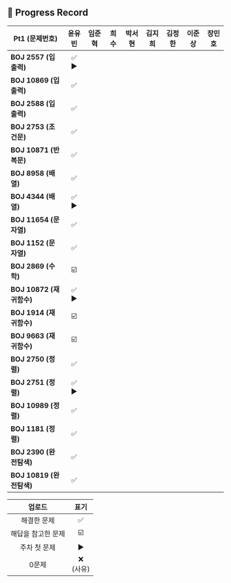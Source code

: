 ## 📍 Progress Record
| **Pt1 (문제번호)**   | **윤유빈** | **임준혁** | **희수** | **박서현** | **김지희** | **김정한** | **이준상** | **장민호** |
|------------------|:-------:|:-------:|:------:|:-------:|:-------:|:-------:|:-------:|:-------:|
| **BOJ 2557 (입출력)** |  ✅ ▶️   |         |        |         |         |         |         |         |
| **BOJ 10869 (입출력)** |    ✅    |         |        |         |         |         |         |         |
| **BOJ 2588 (입출력)** |    ✅    |         |        |         |         |         |         |         |
| **BOJ 2753 (조건문)** |    ✅    |         |        |         |         |         |         |         |
| **BOJ 10871 (반복문)** |    ✅    |         |        |         |         |         |         |         |
| **BOJ 8958 (배열)** |    ✅    |         |        |         |         |         |         |         |
| **BOJ 4344 (배열)** |  ✅ ▶️   |         |        |         |         |         |         |         |
| **BOJ 11654 (문자열)** |    ✅    |         |        |         |         |         |         |         |
| **BOJ 1152 (문자열)** |    ✅    |         |        |         |         |         |         |         |
| **BOJ 2869 (수학)** |   ☑️    |         |        |         |         |         |         |         |
| **BOJ 10872 (재귀함수)** |  ✅ ▶️   |         |        |         |         |         |         |         |
| **BOJ 1914 (재귀함수)** |   ☑️    |         |        |         |         |         |         |         |
| **BOJ 9663 (재귀함수)** |   ☑️    |         |        |         |         |         |         |         |
| **BOJ 2750 (정렬)** |    ✅    |         |        |         |         |         |         |         |
| **BOJ 2751 (정렬)** |  ✅ ▶️   |         |        |         |         |         |         |         |
| **BOJ 10989 (정렬)** |    ✅    |         |        |         |         |         |         |         |
| **BOJ 1181 (정렬)** |    ✅    |         |        |         |         |         |         |         |
| **BOJ 2390 (완전탐색)** |    ✅    |         |        |         |         |         |         |         |
| **BOJ 10819 (완전탐색)** |   ✅     |         |        |         |         |         |         |         |



|    업로드     |     표기      |
|:----------:|:-----------:|
|   해결한 문제   |      ✅      |
| 해답을 참고한 문제 |     ☑️      |
|  주차 첫 문제   |     ▶️     |
|    0문제     | ❌ <br/>(사유) |